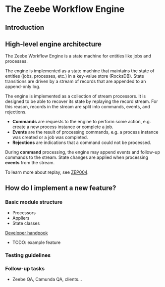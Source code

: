 # The Zeebe Workflow Engine

## Introduction

## High-level engine architecture

The Zeebe Workflow Engine is a state machine for entities like jobs and processes.

The engine is implemented as a state machine that maintains the state of entities (jobs, processes, etc.) in a key-value store (RocksDB).
State transitions are driven by a stream of records that are appended to an append-only log.

The engine is implemented as a collection of stream processors. It is designed to be able to recover its state by replaying the record stream.
For this reason, records in the stream are split into commands, events, and rejections.

- **Commands** are requests to the engine to perform some action, e.g. create a new process instance or complete a job.
- **Events** are the result of processing commands, e.g. a process instance was created or a job was completed.
- **Rejections** are indications that a command could not be processed.

During **command** processing, the engine may append events and follow-up commands to the stream.
State changes are applied when processing **events** from the stream.

To learn more about replay, see [ZEP004](https://github.com/zeebe-io/enhancements/blob/master/ZEP004-wf-stream-processing.md).

## How do I implement a new feature?

### Basic module structure

- Processors
- Appliers
- State classes

[Developer handpook](../../docs/zeebe/developer_handbook.md)

- TODO: example feature

### Testing guidelines

### Follow-up tasks

- Zeebe QA, Camunda QA, clients...
